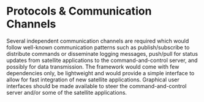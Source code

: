 # Protocols & Communication Channels

Several independent communication channels are required which would follow well-known communication patterns such as publish/subscribe to distribute commands or disseminate logging messages, push/pull for status updates from satellite applications to the command-and-control server, and possibly for data transmission.
The framework would come with few dependencies only, be lightweight and would provide a simple interface to allow for fast integration of new satellite applications. Graphical user interfaces should be made available to steer the command-and-control server and/or some of the satellite applications.
